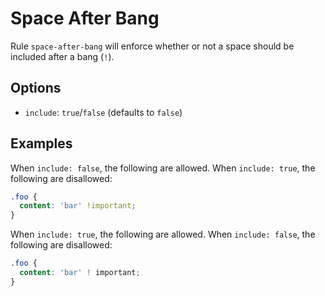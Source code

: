 # Space After Bang

Rule `space-after-bang` will enforce whether or not a space should be included after a bang (`!`).

## Options

* `include`: `true`/`false` (defaults to `false`)

## Examples

When `include: false`, the following are allowed. When `include: true`, the following are disallowed:

```scss
.foo {
  content: 'bar' !important;
}
```

When `include: true`, the following are allowed. When `include: false`, the following are disallowed:

```scss
.foo {
  content: 'bar' ! important;
}
```
